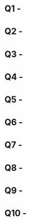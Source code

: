 # Q1 -    
# Q2 -    
# Q3 -   
# Q4 -   
# Q5 -    
# Q6 -    
# Q7 -   
# Q8 -    
# Q9 -   
# Q10 -    
